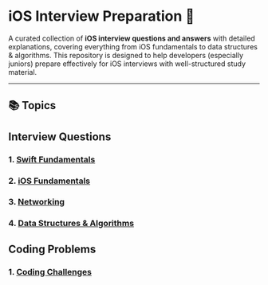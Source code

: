 # iOS Interview Preparation 📱

A curated collection of **iOS interview questions and answers** with detailed explanations, covering everything from iOS fundamentals to data structures & algorithms. This repository is designed to help developers (especially juniors) prepare effectively for iOS interviews with well-structured study material.  

---

## 📚 Topics  

## Interview Questions

### 1. [Swift Fundamentals](./Files/Swift-Fundamentals.md)
### 2. [iOS Fundamentals](./Files/iOS-Fundamentals.md)  
### 3. [Networking](./Files/Networking.md)  
### 4. [Data Structures & Algorithms](./Files/DSA-Questions.md)  

## Coding Problems
### 1. [Coding Challenges](./Coding/Coding-Challenges.md)

